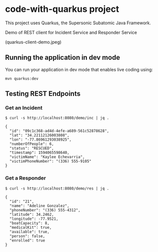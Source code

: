 # code-with-quarkus project

This project uses Quarkus, the Supersonic Subatomic Java Framework.

Demo of REST client for Incident Service and Responder Service

(quarkus-client-demo.jpeg)

## Running the application in dev mode

You can run your application in dev mode that enables live coding using:
```
mvn quarkus:dev
```

## Testing REST Endpoints

### Get an Incident

```
$ curl -s http://localhost:8080/demo/inc | jq .

{
  "id": "09c1c368-ad4d-4efe-a689-561c52878628",
  "lat": "34.22112126003808",
  "lon": "-77.86961293038925",
  "numberOfPeople": 6,
  "status": "RESCUED",
  "timestamp": 1594065598640,
  "victimName": "Kaylee Echevarria",
  "victimPhoneNumber": "(336) 555-9105"
}
```

### Get a Responder

```
$ curl -s http://localhost:8080/demo/res | jq .

{
  "id": "21",
  "name": "Adeline Gonzalez",
  "phoneNumber": "(336) 555-4312",
  "latitude": 34.2462,
  "longitude": -77.9521,
  "boatCapacity": 8,
  "medicalKit": true,
  "available": true,
  "person": false,
  "enrolled": true
}
```

